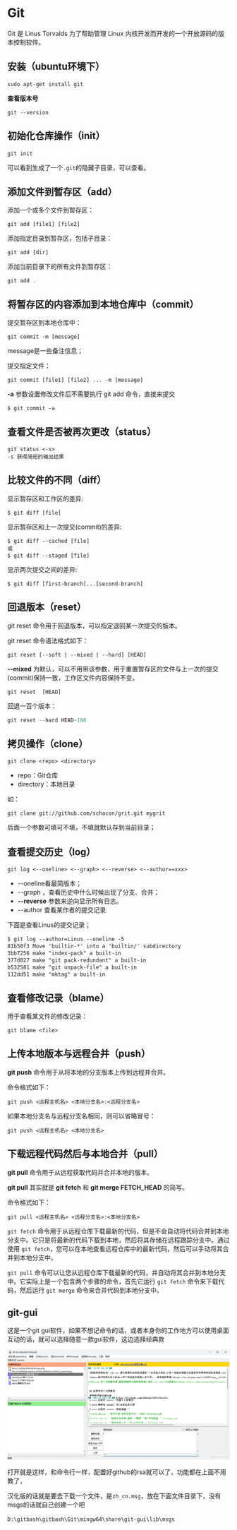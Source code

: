 # Git

Git 是 Linus Torvalds 为了帮助管理 Linux 内核开发而开发的一个开放源码的版本控制软件。



## **安装（ubuntu环境下）**

```shell
sudo apt-get install git
```

**查看版本号**

```shell
git --version
```



## **初始化仓库操作（init）**

```shell
git init
```

可以看到生成了一个`.git`的隐藏子目录，可以查看。



## **添加文件到暂存区（add）**

添加一个或多个文件到暂存区：

```shell
git add	[file1]	[file2]
```

添加指定目录到暂存区，包括子目录：

```shell
git add [dir]
```

添加当前目录下的所有文件到暂存区：

```shell
git add .
```



## **将暂存区的内容添加到本地仓库中（commit）**

提交暂存区到本地仓库中：

```shell
git commit -m [message]
```

message是一些备注信息；

提交指定文件：

```shell
git commit [file1] [file2] ... -m [message]
```

**-a** 参数设置修改文件后不需要执行 git add 命令，直接来提交

```shell
$ git commit -a
```



## **查看文件是否被再次更改（status）**

```shell
git status <-s>
-s 获得简短的输出结果
```



## **比较文件的不同（diff）**

显示暂存区和工作区的差异:

```shell
$ git diff [file]
```

显示暂存区和上一次提交(commit)的差异:

```shell
$ git diff --cached [file]
或
$ git diff --staged [file]
```

显示两次提交之间的差异:

```shell
$ git diff [first-branch]...[second-branch]
```



## **回退版本（reset）**

git reset 命令用于回退版本，可以指定退回某一次提交的版本。

git reset 命令语法格式如下：

```shell
git reset [--soft | --mixed | --hard] [HEAD]
```

**--mixed** 为默认，可以不用带该参数，用于重置暂存区的文件与上一次的提交(commit)保持一致，工作区文件内容保持不变。

```shell
git reset  [HEAD] 
```

回退一百个版本：

```c
git reset --hard HEAD~100
```



## **拷贝操作（clone）**

```shell
git clone <repo> <directory>
```

- repo：Git仓库
- directory：本地目录

如：

```shell
git clone git://github.com/schacon/grit.git mygrit
```

后面一个参数可填可不填，不填就默认存到当前目录；



## **查看提交历史（log）**

```shell
git log <--oneline> <--graph> <--reverse> <--author==xxx>
```

- --oneline看最简版本；
- --graph ，查看历史中什么时候出现了分支、合并；
- **--reverse** 参数来逆向显示所有日志。
- --author 查看某作者的提交记录

下面是查看Linus的提交记录；

```shell
$ git log --author=Linus --oneline -5
81b50f3 Move 'builtin-*' into a 'builtin/' subdirectory
3bb7256 make "index-pack" a built-in
377d027 make "git pack-redundant" a built-in
b532581 make "git unpack-file" a built-in
112dd51 make "mktag" a built-in
```



## **查看修改记录（blame）**

用于查看某文件的修改记录：

```shell
git blame <file>
```



## **上传本地版本与远程合并（push）**

**git push** 命令用于从将本地的分支版本上传到远程并合并。

命令格式如下：

```shell
git push <远程主机名> <本地分支名>:<远程分支名>
```

如果本地分支名与远程分支名相同，则可以省略冒号：

```shell
git push <远程主机名> <本地分支名>
```



## **下载远程代码然后与本地合并（pull）**

**git pull** 命令用于从远程获取代码并合并本地的版本。

**git pull** 其实就是 **git fetch** 和 **git merge FETCH_HEAD** 的简写。

命令格式如下：

```shell
git pull <远程主机名> <远程分支名>:<本地分支名>
```



`git fetch` 命令用于从远程仓库下载最新的代码，但是不会自动将代码合并到本地分支中。它只是将最新的代码下载到本地，然后将其存储在远程跟踪分支中。通过使用 `git fetch`，您可以在本地查看远程仓库中的最新代码，然后可以手动将其合并到本地分支中。

`git pull` 命令可以让您从远程仓库下载最新的代码，并自动将其合并到本地分支中。它实际上是一个包含两个步骤的命令，首先它运行 `git fetch` 命令来下载代码，然后运行 `git merge` 命令来合并代码到本地分支中。





## git-gui



这是一个git gui软件，如果不想记命令的话，或者本身你的工作地方可以使用桌面互动的话，就可以选择随意一款gui软件，这边选择经典款

![image-20241111203941511](../_media/image-20241111203941511.png)

打开就是这样，和命令行一样，配置好github的rsa就可以了，功能都在上面不用教了，



汉化版的话就是要去下载一个文件，是`zh_cn.msg`，放在下面文件目录下，没有msgs的话就自己创建一个吧

`D:\gitbash\gitbash\Git\mingw64\share\git-gui\lib\msgs`